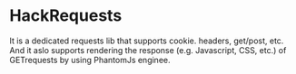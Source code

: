 # HackRequests
It is a dedicated requests lib that supports cookie. headers, get/post, etc. And it aslo supports rendering the response (e.g. Javascript, CSS, etc.) of GETrequests by using PhantomJs enginee.
